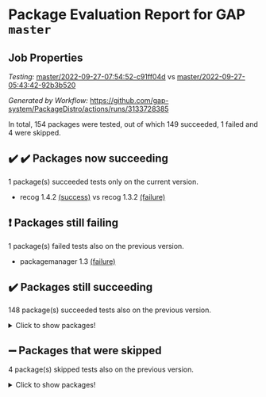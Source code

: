 # Package Evaluation Report for GAP `master`

## Job Properties

*Testing:* [master/2022-09-27-07:54:52-c91ff04d](https://github.com/gap-system/PackageDistro/blob/data/reports/master/2022-09-27-07:54:52-c91ff04d) vs [master/2022-09-27-05:43:42-92b3b520](https://github.com/gap-system/PackageDistro/blob/data/reports/master/2022-09-27-05:43:42-92b3b520)

*Generated by Workflow:* https://github.com/gap-system/PackageDistro/actions/runs/3133728385

In total, 154 packages were tested, out of which 149 succeeded, 1 failed and 4 were skipped.

## :heavy_check_mark: :heavy_check_mark: Packages now succeeding

1 package(s) succeeded tests only on the current version.
- recog 1.4.2 [(success)](https://github.com/gap-system/PackageDistro/actions/runs/3133728385/jobs/5087568855) vs recog 1.3.2 [(failure)](https://github.com/gap-system/PackageDistro/actions/runs/3133095225/jobs/5086204208)

## :exclamation: Packages still failing

1 package(s) failed tests also on the previous version.
- packagemanager 1.3 [(failure)](https://github.com/gap-system/PackageDistro/actions/runs/3133728385/jobs/5087567716)

## :heavy_check_mark: Packages still succeeding

148 package(s) succeeded tests also on the previous version.
<details><summary>Click to show packages!</summary>

- 4ti2interface 2022.09-01 [(success)](https://github.com/gap-system/PackageDistro/actions/runs/3133728385/jobs/5087556454)
- ace 5.6.1 [(success)](https://github.com/gap-system/PackageDistro/actions/runs/3133728385/jobs/5087556551)
- aclib 1.3.2 [(success)](https://github.com/gap-system/PackageDistro/actions/runs/3133728385/jobs/5087556655)
- agt 0.2 [(success)](https://github.com/gap-system/PackageDistro/actions/runs/3133728385/jobs/5087556767)
- alnuth 3.2.1 [(success)](https://github.com/gap-system/PackageDistro/actions/runs/3133728385/jobs/5087556892)
- anupq 3.2.6 [(success)](https://github.com/gap-system/PackageDistro/actions/runs/3133728385/jobs/5087557001)
- atlasrep 2.1.5 [(success)](https://github.com/gap-system/PackageDistro/actions/runs/3133728385/jobs/5087557081)
- autodoc 2022.07.10 [(success)](https://github.com/gap-system/PackageDistro/actions/runs/3133728385/jobs/5087557200)
- automata 1.15 [(success)](https://github.com/gap-system/PackageDistro/actions/runs/3133728385/jobs/5087557312)
- automgrp 1.3.2 [(success)](https://github.com/gap-system/PackageDistro/actions/runs/3133728385/jobs/5087557406)
- autpgrp 1.11 [(success)](https://github.com/gap-system/PackageDistro/actions/runs/3133728385/jobs/5087557515)
- cap 2022.09-16 [(success)](https://github.com/gap-system/PackageDistro/actions/runs/3133728385/jobs/5087557617)
- caratinterface 2.3.4 [(success)](https://github.com/gap-system/PackageDistro/actions/runs/3133728385/jobs/5087557704)
- cddinterface 2022.08.11 [(success)](https://github.com/gap-system/PackageDistro/actions/runs/3133728385/jobs/5087557843)
- circle 1.6.5 [(success)](https://github.com/gap-system/PackageDistro/actions/runs/3133728385/jobs/5087557948)
- classicpres 1.22 [(success)](https://github.com/gap-system/PackageDistro/actions/runs/3133728385/jobs/5087558053)
- cohomolo 1.6.10 [(success)](https://github.com/gap-system/PackageDistro/actions/runs/3133728385/jobs/5087558174)
- congruence 1.2.4 [(success)](https://github.com/gap-system/PackageDistro/actions/runs/3133728385/jobs/5087558279)
- corelg 1.56 [(success)](https://github.com/gap-system/PackageDistro/actions/runs/3133728385/jobs/5087558381)
- crime 1.6 [(success)](https://github.com/gap-system/PackageDistro/actions/runs/3133728385/jobs/5087558461)
- crisp 1.4.5 [(success)](https://github.com/gap-system/PackageDistro/actions/runs/3133728385/jobs/5087558562)
- crypting 0.10.2 [(success)](https://github.com/gap-system/PackageDistro/actions/runs/3133728385/jobs/5087558639)
- cryst 4.1.25 [(success)](https://github.com/gap-system/PackageDistro/actions/runs/3133728385/jobs/5087558705)
- crystcat 1.1.10 [(success)](https://github.com/gap-system/PackageDistro/actions/runs/3133728385/jobs/5087558773)
- ctbllib 1.3.4 [(success)](https://github.com/gap-system/PackageDistro/actions/runs/3133728385/jobs/5087558852)
- cubefree 1.19 [(success)](https://github.com/gap-system/PackageDistro/actions/runs/3133728385/jobs/5087558941)
- curlinterface 2.3.1 [(success)](https://github.com/gap-system/PackageDistro/actions/runs/3133728385/jobs/5087559029)
- cvec 2.7.6 [(success)](https://github.com/gap-system/PackageDistro/actions/runs/3133728385/jobs/5087559131)
- datastructures 0.2.7 [(success)](https://github.com/gap-system/PackageDistro/actions/runs/3133728385/jobs/5087559233)
- deepthought 1.0.5 [(success)](https://github.com/gap-system/PackageDistro/actions/runs/3133728385/jobs/5087559324)
- design 1.7 [(success)](https://github.com/gap-system/PackageDistro/actions/runs/3133728385/jobs/5087559410)
- difsets 2.3.1 [(success)](https://github.com/gap-system/PackageDistro/actions/runs/3133728385/jobs/5087559514)
- digraphs 1.6.0 [(success)](https://github.com/gap-system/PackageDistro/actions/runs/3133728385/jobs/5087559609)
- edim 1.3.6 [(success)](https://github.com/gap-system/PackageDistro/actions/runs/3133728385/jobs/5087559698)
- example 4.3.2 [(success)](https://github.com/gap-system/PackageDistro/actions/runs/3133728385/jobs/5087559785)
- examplesforhomalg 2022.08-04 [(success)](https://github.com/gap-system/PackageDistro/actions/runs/3133728385/jobs/5087559857)
- factint 1.6.3 [(success)](https://github.com/gap-system/PackageDistro/actions/runs/3133728385/jobs/5087559924)
- ferret 1.0.8 [(success)](https://github.com/gap-system/PackageDistro/actions/runs/3133728385/jobs/5087559989)
- fga 1.4.0 [(success)](https://github.com/gap-system/PackageDistro/actions/runs/3133728385/jobs/5087560072)
- fining 1.5.1 [(success)](https://github.com/gap-system/PackageDistro/actions/runs/3133728385/jobs/5087560149)
- float 1.0.3 [(success)](https://github.com/gap-system/PackageDistro/actions/runs/3133728385/jobs/5087560223)
- format 1.4.3 [(success)](https://github.com/gap-system/PackageDistro/actions/runs/3133728385/jobs/5087560321)
- forms 1.2.8 [(success)](https://github.com/gap-system/PackageDistro/actions/runs/3133728385/jobs/5087560464)
- fplsa 1.2.5 [(success)](https://github.com/gap-system/PackageDistro/actions/runs/3133728385/jobs/5087560552)
- fr 2.4.10 [(success)](https://github.com/gap-system/PackageDistro/actions/runs/3133728385/jobs/5087560628)
- francy 1.2.5 [(success)](https://github.com/gap-system/PackageDistro/actions/runs/3133728385/jobs/5087560704)
- fwtree 1.3 [(success)](https://github.com/gap-system/PackageDistro/actions/runs/3133728385/jobs/5087560819)
- gapdoc 1.6.6 [(success)](https://github.com/gap-system/PackageDistro/actions/runs/3133728385/jobs/5087560908)
- gauss 2022.09-01 [(success)](https://github.com/gap-system/PackageDistro/actions/runs/3133728385/jobs/5087560997)
- gaussforhomalg 2022.08-03 [(success)](https://github.com/gap-system/PackageDistro/actions/runs/3133728385/jobs/5087561077)
- gbnp 1.0.5 [(success)](https://github.com/gap-system/PackageDistro/actions/runs/3133728385/jobs/5087561240)
- generalizedmorphismsforcap 2022.08-01 [(success)](https://github.com/gap-system/PackageDistro/actions/runs/3133728385/jobs/5087561350)
- genss 1.6.8 [(success)](https://github.com/gap-system/PackageDistro/actions/runs/3133728385/jobs/5087561454)
- gradedmodules 2022.09-01 [(success)](https://github.com/gap-system/PackageDistro/actions/runs/3133728385/jobs/5087561578)
- gradedringforhomalg 2022.08-02 [(success)](https://github.com/gap-system/PackageDistro/actions/runs/3133728385/jobs/5087561709)
- grape 4.8.5 [(success)](https://github.com/gap-system/PackageDistro/actions/runs/3133728385/jobs/5087561927)
- groupoids 1.71 [(success)](https://github.com/gap-system/PackageDistro/actions/runs/3133728385/jobs/5087562130)
- grpconst 2.6.2 [(success)](https://github.com/gap-system/PackageDistro/actions/runs/3133728385/jobs/5087562373)
- guarana 0.96.3 [(success)](https://github.com/gap-system/PackageDistro/actions/runs/3133728385/jobs/5087562548)
- guava 3.17 [(success)](https://github.com/gap-system/PackageDistro/actions/runs/3133728385/jobs/5087562663)
- hap 1.47 [(success)](https://github.com/gap-system/PackageDistro/actions/runs/3133728385/jobs/5087562765)
- hapcryst 0.1.15 [(success)](https://github.com/gap-system/PackageDistro/actions/runs/3133728385/jobs/5087562877)
- hecke 1.5.3 [(success)](https://github.com/gap-system/PackageDistro/actions/runs/3133728385/jobs/5087562986)
- help 3.5 [(success)](https://github.com/gap-system/PackageDistro/actions/runs/3133728385/jobs/5087563080)
- homalg 2022.08-04 [(success)](https://github.com/gap-system/PackageDistro/actions/runs/3133728385/jobs/5087563242)
- homalgtocas 2022.09-01 [(success)](https://github.com/gap-system/PackageDistro/actions/runs/3133728385/jobs/5087563389)
- idrel 2.44 [(success)](https://github.com/gap-system/PackageDistro/actions/runs/3133728385/jobs/5087563522)
- images 1.3.1 [(success)](https://github.com/gap-system/PackageDistro/actions/runs/3133728385/jobs/5087563656)
- intpic 0.3.0 [(success)](https://github.com/gap-system/PackageDistro/actions/runs/3133728385/jobs/5087563828)
- io 4.7.3 [(success)](https://github.com/gap-system/PackageDistro/actions/runs/3133728385/jobs/5087563950)
- io_forhomalg 2022.09-01 [(success)](https://github.com/gap-system/PackageDistro/actions/runs/3133728385/jobs/5087564091)
- irredsol 1.4.3 [(success)](https://github.com/gap-system/PackageDistro/actions/runs/3133728385/jobs/5087564234)
- json 2.1.0 [(success)](https://github.com/gap-system/PackageDistro/actions/runs/3133728385/jobs/5087564362)
- jupyterkernel 1.4.1 [(success)](https://github.com/gap-system/PackageDistro/actions/runs/3133728385/jobs/5087564528)
- jupyterviz 1.5.6 [(success)](https://github.com/gap-system/PackageDistro/actions/runs/3133728385/jobs/5087564648)
- kan 1.34 [(success)](https://github.com/gap-system/PackageDistro/actions/runs/3133728385/jobs/5087564780)
- kbmag 1.5.10 [(success)](https://github.com/gap-system/PackageDistro/actions/runs/3133728385/jobs/5087564884)
- laguna 3.9.5 [(success)](https://github.com/gap-system/PackageDistro/actions/runs/3133728385/jobs/5087564978)
- liealgdb 2.2.1 [(success)](https://github.com/gap-system/PackageDistro/actions/runs/3133728385/jobs/5087565134)
- liepring 2.7 [(success)](https://github.com/gap-system/PackageDistro/actions/runs/3133728385/jobs/5087565229)
- liering 2.4.2 [(success)](https://github.com/gap-system/PackageDistro/actions/runs/3133728385/jobs/5087565339)
- linearalgebraforcap 2022.09-11 [(success)](https://github.com/gap-system/PackageDistro/actions/runs/3133728385/jobs/5087565444)
- localizeringforhomalg 2022.09-01 [(success)](https://github.com/gap-system/PackageDistro/actions/runs/3133728385/jobs/5087565710)
- loops 3.4.2 [(success)](https://github.com/gap-system/PackageDistro/actions/runs/3133728385/jobs/5087566035)
- lpres 1.0.3 [(success)](https://github.com/gap-system/PackageDistro/actions/runs/3133728385/jobs/5087566144)
- majoranaalgebras 1.4 [(success)](https://github.com/gap-system/PackageDistro/actions/runs/3133728385/jobs/5087566245)
- mapclass 1.4.6 [(success)](https://github.com/gap-system/PackageDistro/actions/runs/3133728385/jobs/5087566367)
- matgrp 0.70 [(success)](https://github.com/gap-system/PackageDistro/actions/runs/3133728385/jobs/5087566460)
- matricesforhomalg 2022.09-01 [(success)](https://github.com/gap-system/PackageDistro/actions/runs/3133728385/jobs/5087566557)
- modisom 2.5.3 [(success)](https://github.com/gap-system/PackageDistro/actions/runs/3133728385/jobs/5087566658)
- modulepresentationsforcap 2022.09-01 [(success)](https://github.com/gap-system/PackageDistro/actions/runs/3133728385/jobs/5087566738)
- modules 2022.09-01 [(success)](https://github.com/gap-system/PackageDistro/actions/runs/3133728385/jobs/5087566825)
- monoidalcategories 2022.09-07 [(success)](https://github.com/gap-system/PackageDistro/actions/runs/3133728385/jobs/5087566903)
- nconvex 2022.08-01 [(success)](https://github.com/gap-system/PackageDistro/actions/runs/3133728385/jobs/5087567008)
- nilmat 1.4.2 [(success)](https://github.com/gap-system/PackageDistro/actions/runs/3133728385/jobs/5087567096)
- nock 1.5 [(success)](https://github.com/gap-system/PackageDistro/actions/runs/3133728385/jobs/5087567177)
- normalizinterface 1.3.4 [(success)](https://github.com/gap-system/PackageDistro/actions/runs/3133728385/jobs/5087567241)
- nq 2.5.8 [(success)](https://github.com/gap-system/PackageDistro/actions/runs/3133728385/jobs/5087567335)
- numericalsgps 1.3.1 [(success)](https://github.com/gap-system/PackageDistro/actions/runs/3133728385/jobs/5087567441)
- openmath 11.5.1 [(success)](https://github.com/gap-system/PackageDistro/actions/runs/3133728385/jobs/5087567523)
- orb 4.9.0 [(success)](https://github.com/gap-system/PackageDistro/actions/runs/3133728385/jobs/5087567616)
- patternclass 2.4.2 [(success)](https://github.com/gap-system/PackageDistro/actions/runs/3133728385/jobs/5087567812)
- permut 2.0.4 [(success)](https://github.com/gap-system/PackageDistro/actions/runs/3133728385/jobs/5087567907)
- polenta 1.3.10 [(success)](https://github.com/gap-system/PackageDistro/actions/runs/3133728385/jobs/5087567986)
- polymaking 0.8.6 [(success)](https://github.com/gap-system/PackageDistro/actions/runs/3133728385/jobs/5087568077)
- primgrp 3.4.2 [(success)](https://github.com/gap-system/PackageDistro/actions/runs/3133728385/jobs/5087568184)
- profiling 2.5.0 [(success)](https://github.com/gap-system/PackageDistro/actions/runs/3133728385/jobs/5087568257)
- qpa 1.34 [(success)](https://github.com/gap-system/PackageDistro/actions/runs/3133728385/jobs/5087568378)
- quagroup 1.8.3 [(success)](https://github.com/gap-system/PackageDistro/actions/runs/3133728385/jobs/5087568466)
- radiroot 2.9 [(success)](https://github.com/gap-system/PackageDistro/actions/runs/3133728385/jobs/5087568581)
- rcwa 4.7.0 [(success)](https://github.com/gap-system/PackageDistro/actions/runs/3133728385/jobs/5087568686)
- rds 1.8 [(success)](https://github.com/gap-system/PackageDistro/actions/runs/3133728385/jobs/5087568775)
- repndecomp 1.2.1 [(success)](https://github.com/gap-system/PackageDistro/actions/runs/3133728385/jobs/5087568950)
- repsn 3.1.0 [(success)](https://github.com/gap-system/PackageDistro/actions/runs/3133728385/jobs/5087569042)
- resclasses 4.7.3 [(success)](https://github.com/gap-system/PackageDistro/actions/runs/3133728385/jobs/5087569133)
- ringsforhomalg 2022.09-01 [(success)](https://github.com/gap-system/PackageDistro/actions/runs/3133728385/jobs/5087569212)
- sco 2022.09-01 [(success)](https://github.com/gap-system/PackageDistro/actions/runs/3133728385/jobs/5087569304)
- scscp 2.3.1 [(success)](https://github.com/gap-system/PackageDistro/actions/runs/3133728385/jobs/5087569396)
- semigroups 5.0.2 [(success)](https://github.com/gap-system/PackageDistro/actions/runs/3133728385/jobs/5087569548)
- sglppow 2.2 [(success)](https://github.com/gap-system/PackageDistro/actions/runs/3133728385/jobs/5087569662)
- sgpviz 0.999.5 [(success)](https://github.com/gap-system/PackageDistro/actions/runs/3133728385/jobs/5087569773)
- simpcomp 2.1.14 [(success)](https://github.com/gap-system/PackageDistro/actions/runs/3133728385/jobs/5087569856)
- singular 2022.09.23 [(success)](https://github.com/gap-system/PackageDistro/actions/runs/3133728385/jobs/5087569961)
- sla 1.5.3 [(success)](https://github.com/gap-system/PackageDistro/actions/runs/3133728385/jobs/5087570067)
- smallgrp 1.5 [(success)](https://github.com/gap-system/PackageDistro/actions/runs/3133728385/jobs/5087570184)
- smallsemi 0.6.13 [(success)](https://github.com/gap-system/PackageDistro/actions/runs/3133728385/jobs/5087570337)
- sonata 2.9.4 [(success)](https://github.com/gap-system/PackageDistro/actions/runs/3133728385/jobs/5087570476)
- sophus 1.27 [(success)](https://github.com/gap-system/PackageDistro/actions/runs/3133728385/jobs/5087570627)
- spinsym 1.5.2 [(success)](https://github.com/gap-system/PackageDistro/actions/runs/3133728385/jobs/5087570769)
- standardff 0.9.4 [(success)](https://github.com/gap-system/PackageDistro/actions/runs/3133728385/jobs/5087570904)
- symbcompcc 1.3.2 [(success)](https://github.com/gap-system/PackageDistro/actions/runs/3133728385/jobs/5087571038)
- thelma 1.3 [(success)](https://github.com/gap-system/PackageDistro/actions/runs/3133728385/jobs/5087571139)
- tomlib 1.2.9 [(success)](https://github.com/gap-system/PackageDistro/actions/runs/3133728385/jobs/5087571245)
- toolsforhomalg 2022.09-05 [(success)](https://github.com/gap-system/PackageDistro/actions/runs/3133728385/jobs/5087571322)
- toric 1.9.5 [(success)](https://github.com/gap-system/PackageDistro/actions/runs/3133728385/jobs/5087571444)
- toricvarieties 2022.07.13 [(success)](https://github.com/gap-system/PackageDistro/actions/runs/3133728385/jobs/5087571562)
- transgrp 3.6.3 [(success)](https://github.com/gap-system/PackageDistro/actions/runs/3133728385/jobs/5087571662)
- ugaly 4.0.3 [(success)](https://github.com/gap-system/PackageDistro/actions/runs/3133728385/jobs/5087571782)
- unipot 1.5 [(success)](https://github.com/gap-system/PackageDistro/actions/runs/3133728385/jobs/5087571889)
- unitlib 4.1.0 [(success)](https://github.com/gap-system/PackageDistro/actions/runs/3133728385/jobs/5087571982)
- utils 0.77 [(success)](https://github.com/gap-system/PackageDistro/actions/runs/3133728385/jobs/5087572103)
- uuid 0.7 [(success)](https://github.com/gap-system/PackageDistro/actions/runs/3133728385/jobs/5087572203)
- walrus 0.9991 [(success)](https://github.com/gap-system/PackageDistro/actions/runs/3133728385/jobs/5087572333)
- wedderga 4.10.2 [(success)](https://github.com/gap-system/PackageDistro/actions/runs/3133728385/jobs/5087572442)
- xmod 2.88 [(success)](https://github.com/gap-system/PackageDistro/actions/runs/3133728385/jobs/5087572559)
- xmodalg 1.22 [(success)](https://github.com/gap-system/PackageDistro/actions/runs/3133728385/jobs/5087572691)
- yangbaxter 0.10.1 [(success)](https://github.com/gap-system/PackageDistro/actions/runs/3133728385/jobs/5087572773)
- zeromqinterface 0.14 [(success)](https://github.com/gap-system/PackageDistro/actions/runs/3133728385/jobs/5087572877)
</details>

## :heavy_minus_sign: Packages that were skipped

4 package(s) skipped tests also on the previous version.
<details><summary>Click to show packages!</summary>

- browse 1.8.15 [(skipped)](https://github.com/gap-system/PackageDistro/actions/runs/3133728385/jobs/5087427740)
- itc 1.5.1 [(skipped)](https://github.com/gap-system/PackageDistro/actions/runs/3133728385/jobs/5087427740)
- polycyclic 2.16 [(skipped)](https://github.com/gap-system/PackageDistro/actions/runs/3133728385/jobs/5087427740)
- xgap 4.31 [(skipped)](https://github.com/gap-system/PackageDistro/actions/runs/3133728385/jobs/5087427740)
</details>

